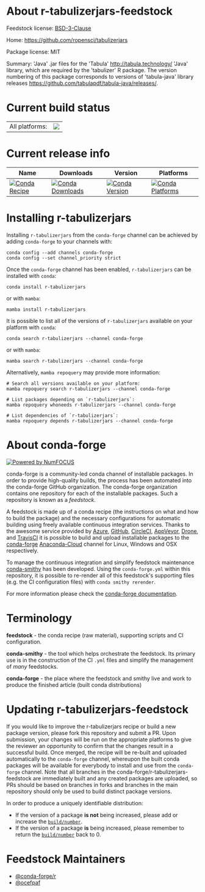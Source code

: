 About r-tabulizerjars-feedstock
===============================

Feedstock license: [BSD-3-Clause](https://github.com/conda-forge/r-tabulizerjars-feedstock/blob/main/LICENSE.txt)

Home: https://github.com/ropensci/tabulizerjars

Package license: MIT

Summary: 'Java' .jar files for the 'Tabula' <http://tabula.technology/> 'Java' library, which are required by the 'tabulizer' R package. The version numbering of this package corresponds to versions of 'tabula-java' library releases <https://github.com/tabulapdf/tabula-java/releases/>.

Current build status
====================


<table><tr><td>All platforms:</td>
    <td>
      <a href="https://dev.azure.com/conda-forge/feedstock-builds/_build/latest?definitionId=8543&branchName=main">
        <img src="https://dev.azure.com/conda-forge/feedstock-builds/_apis/build/status/r-tabulizerjars-feedstock?branchName=main">
      </a>
    </td>
  </tr>
</table>

Current release info
====================

| Name | Downloads | Version | Platforms |
| --- | --- | --- | --- |
| [![Conda Recipe](https://img.shields.io/badge/recipe-r--tabulizerjars-green.svg)](https://anaconda.org/conda-forge/r-tabulizerjars) | [![Conda Downloads](https://img.shields.io/conda/dn/conda-forge/r-tabulizerjars.svg)](https://anaconda.org/conda-forge/r-tabulizerjars) | [![Conda Version](https://img.shields.io/conda/vn/conda-forge/r-tabulizerjars.svg)](https://anaconda.org/conda-forge/r-tabulizerjars) | [![Conda Platforms](https://img.shields.io/conda/pn/conda-forge/r-tabulizerjars.svg)](https://anaconda.org/conda-forge/r-tabulizerjars) |

Installing r-tabulizerjars
==========================

Installing `r-tabulizerjars` from the `conda-forge` channel can be achieved by adding `conda-forge` to your channels with:

```
conda config --add channels conda-forge
conda config --set channel_priority strict
```

Once the `conda-forge` channel has been enabled, `r-tabulizerjars` can be installed with `conda`:

```
conda install r-tabulizerjars
```

or with `mamba`:

```
mamba install r-tabulizerjars
```

It is possible to list all of the versions of `r-tabulizerjars` available on your platform with `conda`:

```
conda search r-tabulizerjars --channel conda-forge
```

or with `mamba`:

```
mamba search r-tabulizerjars --channel conda-forge
```

Alternatively, `mamba repoquery` may provide more information:

```
# Search all versions available on your platform:
mamba repoquery search r-tabulizerjars --channel conda-forge

# List packages depending on `r-tabulizerjars`:
mamba repoquery whoneeds r-tabulizerjars --channel conda-forge

# List dependencies of `r-tabulizerjars`:
mamba repoquery depends r-tabulizerjars --channel conda-forge
```


About conda-forge
=================

[![Powered by
NumFOCUS](https://img.shields.io/badge/powered%20by-NumFOCUS-orange.svg?style=flat&colorA=E1523D&colorB=007D8A)](https://numfocus.org)

conda-forge is a community-led conda channel of installable packages.
In order to provide high-quality builds, the process has been automated into the
conda-forge GitHub organization. The conda-forge organization contains one repository
for each of the installable packages. Such a repository is known as a *feedstock*.

A feedstock is made up of a conda recipe (the instructions on what and how to build
the package) and the necessary configurations for automatic building using freely
available continuous integration services. Thanks to the awesome service provided by
[Azure](https://azure.microsoft.com/en-us/services/devops/), [GitHub](https://github.com/),
[CircleCI](https://circleci.com/), [AppVeyor](https://www.appveyor.com/),
[Drone](https://cloud.drone.io/welcome), and [TravisCI](https://travis-ci.com/)
it is possible to build and upload installable packages to the
[conda-forge](https://anaconda.org/conda-forge) [Anaconda-Cloud](https://anaconda.org/)
channel for Linux, Windows and OSX respectively.

To manage the continuous integration and simplify feedstock maintenance
[conda-smithy](https://github.com/conda-forge/conda-smithy) has been developed.
Using the ``conda-forge.yml`` within this repository, it is possible to re-render all of
this feedstock's supporting files (e.g. the CI configuration files) with ``conda smithy rerender``.

For more information please check the [conda-forge documentation](https://conda-forge.org/docs/).

Terminology
===========

**feedstock** - the conda recipe (raw material), supporting scripts and CI configuration.

**conda-smithy** - the tool which helps orchestrate the feedstock.
                   Its primary use is in the construction of the CI ``.yml`` files
                   and simplify the management of *many* feedstocks.

**conda-forge** - the place where the feedstock and smithy live and work to
                  produce the finished article (built conda distributions)


Updating r-tabulizerjars-feedstock
==================================

If you would like to improve the r-tabulizerjars recipe or build a new
package version, please fork this repository and submit a PR. Upon submission,
your changes will be run on the appropriate platforms to give the reviewer an
opportunity to confirm that the changes result in a successful build. Once
merged, the recipe will be re-built and uploaded automatically to the
`conda-forge` channel, whereupon the built conda packages will be available for
everybody to install and use from the `conda-forge` channel.
Note that all branches in the conda-forge/r-tabulizerjars-feedstock are
immediately built and any created packages are uploaded, so PRs should be based
on branches in forks and branches in the main repository should only be used to
build distinct package versions.

In order to produce a uniquely identifiable distribution:
 * If the version of a package **is not** being increased, please add or increase
   the [``build/number``](https://docs.conda.io/projects/conda-build/en/latest/resources/define-metadata.html#build-number-and-string).
 * If the version of a package **is** being increased, please remember to return
   the [``build/number``](https://docs.conda.io/projects/conda-build/en/latest/resources/define-metadata.html#build-number-and-string)
   back to 0.

Feedstock Maintainers
=====================

* [@conda-forge/r](https://github.com/conda-forge/r/)
* [@ocefpaf](https://github.com/ocefpaf/)

